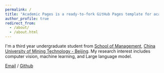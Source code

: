 ```yaml
---
permalink: /
title: "Academic Pages is a ready-to-fork GitHub Pages template for academic personal websites"
author_profile: true
redirect_from: 
  - /about/
  - /about.html
---
```


I'm a third year undergraduate student from [School of Management](https://glxy.cumtb.edu.cn/), [China University of Mining Technology - Beijing](https://www.cumtb.edu.cn/). My research interest includes computer vision, machine learning, and Large language model.

[Email](2210570529@student.cumtb.edu.cn) / [Github](https://github.com/Jankinwei) 

